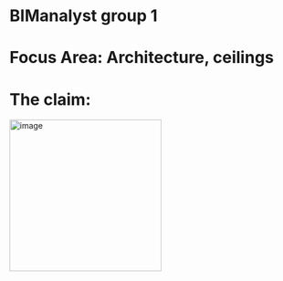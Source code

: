 # BIManalyst group 1
# Focus Area: Architecture, ceilings
# The claim: 
<img width="266" alt="image" src="https://github.com/user-attachments/assets/79eda680-0ed1-4983-8389-48f31095e5bf">
